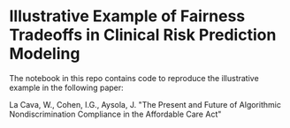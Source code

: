 # Illustrative Example of Fairness Tradeoffs in Clinical Risk Prediction Modeling

The notebook in this repo contains code to reproduce the illustrative example in the following paper:

La Cava, W., Cohen, I.G., Aysola, J. "The Present and Future of Algorithmic Nondiscrimination Compliance in the Affordable Care Act"

